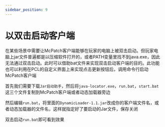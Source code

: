```yaml
---
sidebar_position: 9
---
```


# 以双击启动客户端

在某些场景中需要让McPatch客户端能够在玩家的电脑上被双击启动。但玩家电脑上jar文件普遍都是以压缩软件打开的，或者PATH变量里找不到java.exe，因此无法通过双击启动。此时可以借助bat文件来实现双击启动客户端的目的。此功能也可以利用在PCL的自定义界面上来实现点击更新按钮后，调用命令行启动McPatch客户端

首先我们需要下载`Jar启动助手`，然后将`java-locator.exe`，`run.bat`，`start.bat`这三个文件复制到McPatch客户端或者动态加载器旁边

然后编辑`run.bat`，将里面的`DynamicLoader-1.1.jar`改成你的客户端文件名，或者动态加载器的文件名，这样就指定好了要启动的Jar文件，保存关闭

双击启动`run.bat`即可看到效果
